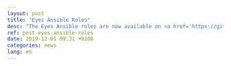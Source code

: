 ```yaml
---
layout: post
title: "Eyes Ansible Roles"
desc: "The Eyes Ansible roles are now available on <a href='https://github.com/EyesOfNetworkCommunity'>Github EyesOfCommunity page</a>."
ref: post-eyes-ansible-roles
date: 2019-12-01 09:31 +0100
categories: news
lang: en
---
```

